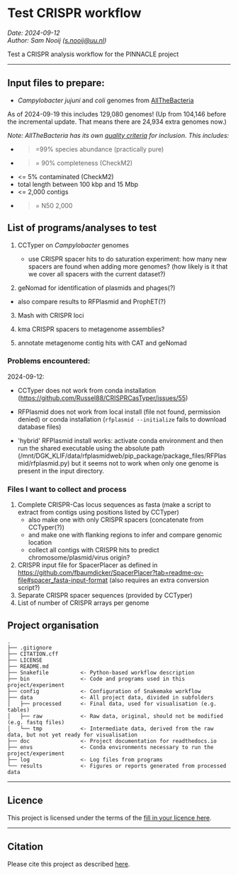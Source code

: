 # Test CRISPR workflow

_Date: 2024-09-12_  
_Author: Sam Nooij (s.nooij@uu.nl)_


Test a CRISPR analysis workflow for the PINNACLE project

---

## Input files to prepare:

 - _Campylobacter jujuni_ and _coli_ genomes from [AllTheBacteria](https://allthebacteria.readthedocs.io/en/latest/)

As of 2024-09-19 this includes 129,080 genomes!
(Up from 104,146 before the incremental update.
That means there are 24,934 extra genomes now.)

_Note: AllTheBacteria has its own [quality criteria](https://allthebacteria.readthedocs.io/en/latest/sample_metadata.html#high-quality-dataset) for inclusion._
_This includes:_

 - >=99% species abundance (practically pure)
 - >= 90% completeness (CheckM2)
 - <= 5% contaminated (CheckM2)
 - total length between 100 kbp and 15 Mbp
 - <= 2,000 contigs
 - >= N50 2,000

## List of programs/analyses to test

1. CCTyper on _Campylobacter_ genomes

    - use CRISPR spacer hits to do saturation experiment: how many new spacers are found when adding more genomes?
      (how likely is it that we cover all spacers with the current dataset?)

2. geNomad for identification of plasmids and phages(?)

  - also compare results to RFPlasmid and ProphET(?)

3. Mash with CRISPR loci

4. kma CRISPR spacers to metagenome assemblies?

5. annotate metagenome contig hits with CAT and geNomad

### Problems encountered:

2024-09-12:
  - CCTyper does not work from conda installation
    (https://github.com/Russel88/CRISPRCasTyper/issues/55)

  - RFPlasmid does not work from local install (file not found, permission denied)
     or conda installation (`rfplasmid --initialize` fails to download database files)

  - 'hybrid' RFPlasmid install works: activate conda environment and then run the
     shared executable using the absolute path
     (/mnt/DGK_KLIF/data/rfplasmidweb/pip_package/package_files/RFPlasmid/rfplasmid.py)
     but it seems not to work when only one genome is present in the input directory.

### Files I want to collect and process

1. Complete CRISPR-Cas locus sequences as fasta
 (make a script to extract from contigs using positions listed by CCTyper)
    - also make one with only CRISPR spacers (concatenate from CCTyper(?))
    - and make one with flanking regions to infer and compare genomic location
    - collect all contigs with CRISPR hits to predict chromosome/plasmid/virus origin?
2. CRISPR input file for SpacerPlacer as defined in https://github.com/fbaumdicker/SpacerPlacer?tab=readme-ov-file#spacer_fasta-input-format
 (also requires an extra conversion script?)
3. Separate CRISPR spacer sequences (provided by CCTyper)
4. List of number of CRISPR arrays per genome


## Project organisation

```
.
├── .gitignore
├── CITATION.cff
├── LICENSE
├── README.md
├── Snakefile          <- Python-based workflow description
├── bin                <- Code and programs used in this project/experiment
├── config             <- Configuration of Snakemake workflow
├── data               <- All project data, divided in subfolders
│   ├── processed      <- Final data, used for visualisation (e.g. tables)
│   ├── raw            <- Raw data, original, should not be modified (e.g. fastq files)
│   └── tmp            <- Intermediate data, derived from the raw data, but not yet ready for visualisation
├── doc                <- Project documentation for readthedocs.io
├── envs               <- Conda environments necessary to run the project/experiment
├── log                <- Log files from programs
└── results            <- Figures or reports generated from processed data
```

---

## Licence

This project is licensed under the terms of the [fill in your licence here](LICENSE).

---

## Citation

Please cite this project as described [here](CITATION.cff).
